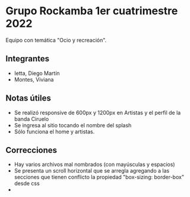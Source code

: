 # Grupo Rockamba 1er cuatrimestre 2022
Equipo con temática "Ocio y recreación".

## Integrantes
* Ietta, Diego Martín
* Montes, Viviana

## Notas útiles
* Se realizó responsive de 600px y 1200px en Artistas y el perfil de la banda Ciruelo 
* Se ingresa al sitio tocando el nombre del splash
* Sólo funciona el home y artistas.

## Correcciones
* Hay varios archivos mal nombrados (con mayúsculas y espacios)
* Se presenta un scroll horizontal que se arregla agregando a las secciones que tienen conflicto la propiedad "box-sizing: border-box" desde css
* 
